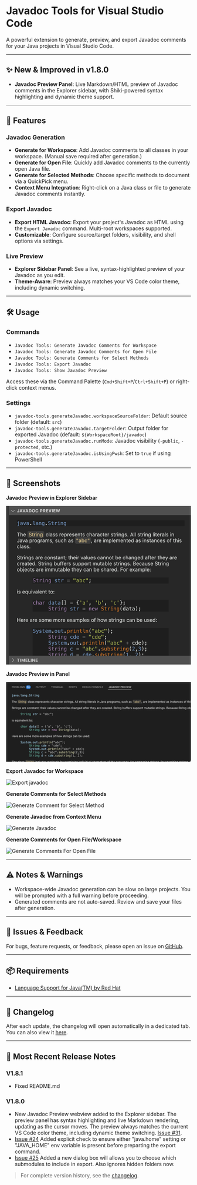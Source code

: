 # Javadoc Tools for Visual Studio Code

A powerful extension to generate, preview, and export Javadoc comments for your Java projects in Visual Studio Code.

---

## ✨ New & Improved in v1.8.0

- **Javadoc Preview Panel**: Live Markdown/HTML preview of Javadoc comments in the Explorer sidebar, with Shiki-powered syntax highlighting and dynamic theme support.

---

## 🚀 Features

### Javadoc Generation
- **Generate for Workspace**: Add Javadoc comments to all classes in your workspace. (Manual save required after generation.)
- **Generate for Open File**: Quickly add Javadoc comments to the currently open Java file.
- **Generate for Selected Methods**: Choose specific methods to document via a QuickPick menu.
- **Context Menu Integration**: Right-click on a Java class or file to generate Javadoc comments instantly.

### Export Javadoc
- **Export HTML Javadoc**: Export your project's Javadoc as HTML using the `Export Javadoc` command. Multi-root workspaces supported.
- **Customizable**: Configure source/target folders, visibility, and shell options via settings.

### Live Preview
- **Explorer Sidebar Panel**: See a live, syntax-highlighted preview of your Javadoc as you edit.
- **Theme-Aware**: Preview always matches your VS Code color theme, including dynamic switching.

---

## 🛠️ Usage

### Commands
- `Javadoc Tools: Generate Javadoc Comments for Workspace`
- `Javadoc Tools: Generate Javadoc Comments for Open File`
- `Javadoc Tools: Generate Comments for Select Methods`
- `Javadoc Tools: Export Javadoc`
- `Javadoc Tools: Show Javadoc Preview`

Access these via the Command Palette (`Cmd+Shift+P`/`Ctrl+Shift+P`) or right-click context menus.

### Settings
- `javadoc-tools.generateJavadoc.workspaceSourceFolder`: Default source folder (default: `src`)
- `javadoc-tools.generateJavadoc.targetFolder`: Output folder for exported Javadoc (default: `${WorkspaceRoot}/javadoc`)
- `javadoc-tools.generateJavadoc.runMode`: Javadoc visibility (`-public`, `-protected`, etc.)
- `javadoc-tools.generateJavadoc.isUsingPwsh`: Set to `true` if using PowerShell

---

## 📸 Screenshots

**Javadoc Preview in Explorer Sidebar**

![Explorer Preview](/img/explorerPreview.png)

**Javadoc Preview in Panel**

![Panel Javadoc Preview](/img/panelJavadocPreview.png)

**Export Javadoc for Workspace**

![Export javadoc](/img/export_javadoc.jpg)

**Generate Comments for Select Methods**

![Generate Comment for Select Method](/img/select_method.gif)

**Generate Javadoc from Context Menu**

![Generate Javadoc](/img/genFromContext.png)

**Generate Comments for Open File/Workspace**

![Generate Comments For Open File](/img/CmdPallete.png)

---

## ⚠️ Notes & Warnings
- Workspace-wide Javadoc generation can be slow on large projects. You will be prompted with a full warning before proceeding.
- Generated comments are not auto-saved. Review and save your files after generation.

---

## 🐞 Issues & Feedback
For bugs, feature requests, or feedback, please open an issue on [GitHub](https://github.com/madhavd1/vscode-javadoc-tools).

---

## 📦 Requirements
- [Language Support for Java(TM) by Red Hat](https://marketplace.visualstudio.com/items?itemName=redhat.java)

---

## 📜 Changelog
After each update, the changelog will open automatically in a dedicated tab. You can also view it [here](https://marketplace.visualstudio.com/items/madhavd1.javadoc-tools/changelog).

---

## 📝 Most Recent Release Notes
### V1.8.1
- Fixed README.md

### V1.8.0
- New Javadoc Preview webview added to the Explorer sidebar. The preview panel has syntax highlighting and live Markdown rendering, updating as the cursor moves. The preview always matches the current VS Code color theme, including dynamic theme switching. [Issue #31](https://github.com/madhavd1/vscode-javadoc-tools/issues/31).
- [Issue #24](https://github.com/madhavd1/vscode-javadoc-tools/issues/24) Added explicit check to ensure either "java.home" setting or "JAVA_HOME" env variable is present before preparting the export command.
- [Issue #25](https://github.com/madhavd1/vscode-javadoc-tools/issues/25) Added a new dialog box will allows you to choose which submodules to include in export. Also ignores hidden folders now.

> For complete version history, see the [changelog](https://marketplace.visualstudio.com/items/madhavd1.javadoc-tools/changelog).
